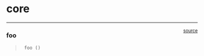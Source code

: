 # core


<!-- WARNING: THIS FILE WAS AUTOGENERATED! DO NOT EDIT! -->

------------------------------------------------------------------------

<a
href="https://github.com/sethdroberts/mrcnn_line_segmentation/blob/main/mrcnn_line_segmentation/core.py#L9"
target="_blank" style="float:right; font-size:smaller">source</a>

### foo

>      foo ()
